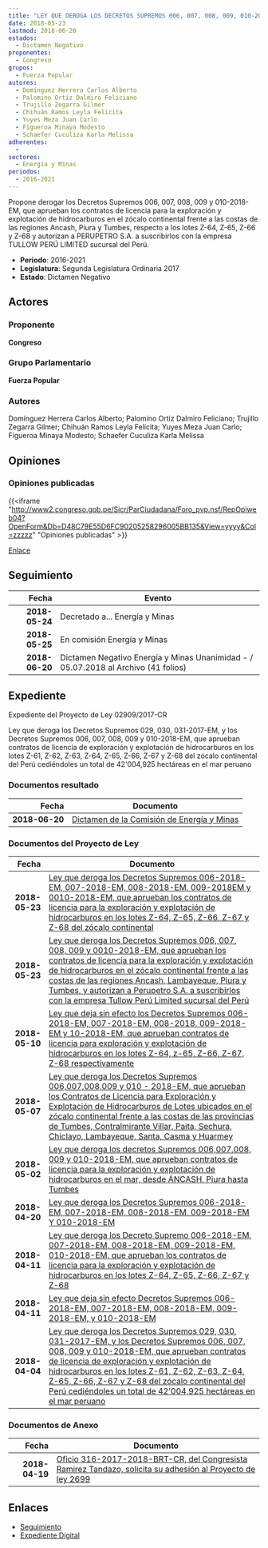 ```yaml
---
title: "LEY QUE DEROGA LOS DECRETOS SUPREMOS 006, 007, 008, 009, 010-2018-EM, QUE APRUEBAN LOS CONTRATOS DE LICENCIA PARA LA EXPLORACIÓN Y EXPLOTACIÓN DE HIDROCARBUROS EN EL ZÓCALO CONTINENETAL FRENTE A LAS COSTAS DE LAS REGIONES ANCASH, LAMBAYEQUE, PIURA Y TUMBES, Y AUTORIZAN A PERUPETRO S.A. A SUSCRIBIRLOS CON LA EMPRESA TULLOW PERÚ LIMITED SUCURSAL DEL PERÚ"
date: 2018-05-23
lastmod: 2018-06-20
estados: 
  - Dictamen Negativo
proponentes: 
  - Congreso
grupos: 
  - Fuerza Popular
autores: 
  - Domínguez Herrera Carlos Alberto
  - Palomino Ortiz Dalmiro Feliciano
  - Trujillo Zegarra Gilmer
  - Chihuán Ramos Leyla Felícita
  - Yuyes Meza Juan Carlo
  - Figueroa Minaya Modesto
  - Schaefer Cuculiza Karla Melissa
adherentes: 
  - 
sectores: 
  - Energía y Minas
periodos: 
  - 2016-2021
---
```


Propone derogar los Decretos Supremos 006, 007, 008, 009 y 010-2018-EM, que aprueban los contratos de licencia para la exploración y explotación de hidrocarburos en el zócalo continental frente a las costas de las regiones Ancash, Piura y Tumbes, respecto a los lotes Z-64, Z-65, Z-66 y Z-68 y autorizan a PERUPETRO S.A. a suscribirlos con la empresa TULLOW PERÚ LIMITED sucursal del Perú.

- **Periodo**: 2016-2021
- **Legislatura**: Segunda Legislatura Ordinaria 2017
- **Estado**: Dictamen Negativo

## Actores

### Proponente

**Congreso**

### Grupo Parlamentario

**Fuerza Popular**

### Autores

Domínguez Herrera Carlos Alberto; Palomino Ortiz Dalmiro Feliciano; Trujillo Zegarra Gilmer; Chihuán Ramos Leyla Felícita; Yuyes Meza Juan Carlo; Figueroa Minaya Modesto; Schaefer Cuculiza Karla Melissa


## Opiniones

### Opiniones publicadas

{{<iframe "http://www2.congreso.gob.pe/Sicr/ParCiudadana/Foro_pvp.nsf/RepOpiweb04?OpenForm&Db=D48C79E55D6FC90205258296005BB135&View=yyyy&Col=zzzzz" "Opiniones publicadas" >}}

[Enlace](http://www2.congreso.gob.pe/Sicr/ParCiudadana/Foro_pvp.nsf/RepOpiweb04?OpenForm&Db=D48C79E55D6FC90205258296005BB135&View=yyyy&Col=zzzzz)

## Seguimiento

| Fecha | Evento |
|------:|--------|
| **2018-05-24** | Decretado a... Energía y Minas|
| **2018-05-25** | En comisión Energía y Minas|
| **2018-06-20** | Dictamen Negativo Energía y Minas Unanimidad - / 05.07.2018 al Archivo (41 folios)|


## Expediente

Expediente del Proyecto de Ley 02909/2017-CR

Ley que deroga los Decretos Supremos 029, 030, 031-2017-EM, y los Decretos Supremos 006, 007, 008, 009 y 010-2018-EM, que aprueban contratos de licencia de exploración y explotación de hidrocarburos en los lotes Z-61, Z-62, Z-63, Z-64, Z-65, Z-66, Z-67 y Z-68 del zócalo continental del Perú cediéndoles un total de 42'004,925 hectáreas en el mar peruano


### Documentos resultado

| Fecha | Documento |
|------:|--------|
| **2018-06-20** | [Dictamen de la Comisión de Energía y Minas](http://www.leyes.congreso.gob.pe/Documentos/2016_2021/Dictamenes/Proyectos_de_Ley/02637DC05MAY20180509.pdf) |

### Documentos del Proyecto de Ley

| Fecha | Documento |
|------:|--------|
| **2018-05-23** | [Ley que deroga los Decretos Supremos 006-2018-EM, 007-2018-EM, 008-2018-EM, 009-2018EM y 0010-2018-EM, que aprueban los contratos de licencia para la exploración y explotación de hidrocarburos en los lotes Z-64, Z-65, Z-66, Z-67 y Z-68 del zócalo continental](http://www.leyes.congreso.gob.pe/Documentos/2016_2021/Proyectos_de_Ley_y_de_Resoluciones_Legislativas/PL0291020180523..pdf) |
| **2018-05-23** | [Ley que deroga los Decretos Supremos 006, 007, 008, 009 y 0010-2018-EM, que aprueban los contratos de licencia para la exploración y explotación de hidrocarburos en el zócalo continental frente a las costas de las regiones Ancash, Lambayeque, Piura y Tumbes, y autorizan a Perupetro S.A. a suscribirlos con la empresa Tullow Perú Limited sucursal del Perú](http://www.leyes.congreso.gob.pe/Documentos/2016_2021/Proyectos_de_Ley_y_de_Resoluciones_Legislativas/PL0290920180523..pdf) |
| **2018-05-10** | [Ley que deja sin efecto los Decretos Supremos 006-2018-EM, 007-2018-EM, 008-2018, 009-2018-EM y 10-2018-EM, que aprueban contratos de licencia para exploración y explotación de hidrocarburos en los lotes Z-64, z-65, Z-66, Z-67, Z-68 respectivamente](http://www.leyes.congreso.gob.pe/Documentos/2016_2021/Proyectos_de_Ley_y_de_Resoluciones_Legislativas/PL0283920180510..pdf) |
| **2018-05-07** | [Ley que deroga los Decretos Supremos 006,007,008,009 y 010 - 2018-EM, que aprueban los Contratos de Licencia para Exploración y Explotación de Hidrocarburos de Lotes ubicados en el zócalo continental frente a las costas de las provincias de Tumbes, Contralmirante Villar, Paita, Sechura, Chiclayo, Lambayeque, Santa, Casma y Huarmey](http://www.leyes.congreso.gob.pe/Documentos/2016_2021/Proyectos_de_Ley_y_de_Resoluciones_Legislativas/PL0280620180504.PDF) |
| **2018-05-02** | [Ley que deroga los decretos Supremos 006,007,008, 009 y 010-2018-EM, que aprueban contratos de licencia para la exploración y explotación de hidrocarburos en el mar, desde ÁNCASH, Piura hasta Tumbes](http://www.leyes.congreso.gob.pe/Documentos/2016_2021/Proyectos_de_Ley_y_de_Resoluciones_Legislativas/PL0278120180502..pdf) |
| **2018-04-20** | [Ley que deroga los Decretos Supremos 006-2018-EM, 007-2018-EM, 008-2018-EM, 009-2018-EM Y 010-2018-EM](http://www.leyes.congreso.gob.pe/Documentos/2016_2021/Proyectos_de_Ley_y_de_Resoluciones_Legislativas/PL0277320180420.pdf) |
| **2018-04-11** | [Ley que deroga los Decreto Supremo 006-2018-EM, 007-2018-EM, 008-2018-EM, 009-2018-EM, 010-2018-EM, que aprueban los contratos de licencia para la exploración y explotación de hidrocarburos en los lotes Z-64, Z-65, Z-66, Z-67 y Z-68](http://www.leyes.congreso.gob.pe/Documentos/2016_2021/Proyectos_de_Ley_y_de_Resoluciones_Legislativas/PL0269920180411.pdf) |
| **2018-04-11** | [Ley que deja sin efecto Decretos Supremos 006-2018-EM, 007-2018-EM, 008-2018-EM, 009-2018-EM, y 010-2018-EM](http://www.leyes.congreso.gob.pe/Documentos/2016_2021/Proyectos_de_Ley_y_de_Resoluciones_Legislativas/PL0269520180411.pdf) |
| **2018-04-04** | [Ley que deroga los Decretos Supremos 029, 030, 031-2017-EM, y los Decretos Supremos 006, 007, 008, 009 y 010-2018-EM, que aprueban contratos de licencia de exploración y explotación de hidrocarburos en los lotes Z-61, Z-62, Z-63, Z-64, Z-65, Z-66, Z-67 y Z-68 del zócalo continental del Perú cediéndoles un total de 42'004,925 hectáreas en el mar peruano](http://www.leyes.congreso.gob.pe/Documentos/2016_2021/Proyectos_de_Ley_y_de_Resoluciones_Legislativas/PL0264520180404..pdf) |

### Documentos de Anexo

| Fecha | Documento |
|------:|--------|
| **2018-04-19** | [Oficio 316-2017-2018-BRT-CR, del Congresista Ramirez Tandazo, solicita su adhesión al Proyecto de ley 2699](http://www.leyes.congreso.gob.pe/Documentos/2016_2021/Adhesiones/Proyectos_de_Ley/OFICIO-316-2017-2018-BRT-CR.pdf) |

## Enlaces 

- [Seguimiento](http://www2.congreso.gob.pe/Sicr/TraDocEstProc/CLProLey2016.nsf/f7fff46988ca05b1052578e100829cc7/8623f1ec72a59cf005258296005d7710?OpenDocument)
- [Expediente Digital](http://www2.congreso.gob.pe/Sicr/TraDocEstProc/CLProLey2016.nsf/f7fff46988ca05b1052578e100829cc7/8623f1ec72a59cf005258296005d7710?OpenDocument&Click=05257FB7005EB655.eb71d0cf91d8294e05256cdf006b5706/$Body/0.1C6C)
